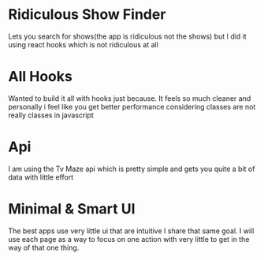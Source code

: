 # Ridiculous Show Finder

Lets you search for shows(the app is ridiculous not the shows) but I did it using react hooks which is not ridiculous at all

# All Hooks

Wanted to build it all with hooks just because. It feels so much cleaner and personally i feel like you get better performance considering classes are not really classes in javascript

# Api

I am using the Tv Maze api which is pretty simple and gets you quite a bit of data with little effort

# Minimal & Smart UI

The best apps use very little ui that are intuitive I share that same goal. I will use each page as a way to focus on one action with very little to get in the way of that one thing.
